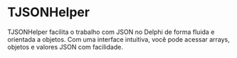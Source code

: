 # TJSONHelper 

TJSONHelper facilita o trabalho com JSON no Delphi de forma fluida e orientada a objetos. Com uma interface intuitiva, você pode acessar arrays, objetos e valores JSON com facilidade.

